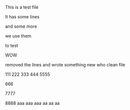 This is a test file

It has some lines

and some more

we use them

to test

WOW

removed the lines
and wrote something new
who
clean file

111
222
333
444
5555

666

7777

8888
aaa
aaa
aaa
aa
aa
aa
